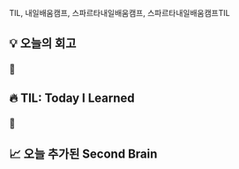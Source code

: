 TIL, 내일배움캠프, 스파르타내일배움캠프, 스파르타내일배움캠프TIL
## 💡 오늘의 회고
### 👀

## 🔥 TIL: Today I Learned
### 👀

## 📈 오늘 추가된 Second Brain